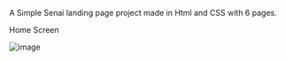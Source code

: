 A Simple Senai landing page project made in Html and CSS with 6 pages. 

Home Screen

![image](https://github.com/user-attachments/assets/7cd8485d-9b88-40c1-9685-97d4b43a5e92)
